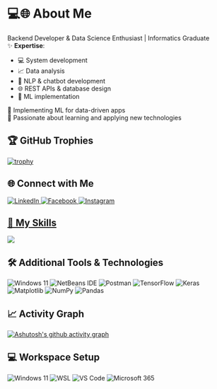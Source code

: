 # 💻🌐 About Me

Backend Developer & Data Science Enthusiast | Informatics Graduate  
✨ **Expertise**:  
- 💻 System development 
- 📈 Data analysis  
- 🤖 NLP & chatbot development  
- 🌐 REST APIs & database design  
- 🤖 ML implementation  

🔭 Implementing ML for data-driven apps    
🚀 Passionate about learning and applying new technologies

## 🏆 GitHub Trophies

[![trophy](https://github-profile-trophy.vercel.app/?username=nursal2404&theme=onedark&row=1)](https://github.com/ryo-ma/github-profile-trophy)

## 🌐 Connect with Me

<a href="https://www.linkedin.com/in/muhadzib-nursaid" target="blank"> ![LinkedIn](https://img.shields.io/badge/linkedin-%230077B5.svg?style=for-the-badge&logo=linkedin&logoColor=white)
<a href="https://www.facebook.com/nursal.gitulo" target="blank"> ![Facebook](https://img.shields.io/badge/Facebook-%231877F2.svg?style=for-the-badge&logo=Facebook&logoColor=white)
<a href="https://www.instagram.com/muhadzib_24/" target="blank"> ![Instagram](https://img.shields.io/badge/Instagram-%23E4405F.svg?style=for-the-badge&logo=Instagram&logoColor=white)

## 🚀 My Skills

<p align="left">
  <a href="https://skillicons.dev">
    <img src="https://skillicons.dev/icons?i=java,mysql,php,laravel,python,git,github,vscode,bootstrap,css,react,go" />
  </a>
</p>

## 🛠️ Additional Tools & Technologies

![Windows 11](https://img.shields.io/badge/Windows%2011-%230079d5.svg?style=for-the-badge&logo=Windows%2011&logoColor=white)
![NetBeans IDE](https://img.shields.io/badge/NetBeansIDE-1B6AC6.svg?style=for-the-badge&logo=apache-netbeans-ide&logoColor=white)
![Postman](https://img.shields.io/badge/Postman-orange?style=for-the-badge&logo=postman&logoColor=white)
![TensorFlow](https://img.shields.io/badge/TensorFlow-FF6F00?style=for-the-badge&logo=tensorflow&logoColor=white)
![Keras](https://img.shields.io/badge/Keras-%23D00000.svg?style=for-the-badge&logo=Keras&logoColor=white)
![Matplotlib](https://img.shields.io/badge/Matplotlib-%23ffffff.svg?style=for-the-badge&logo=Matplotlib&logoColor=black)
![NumPy](https://img.shields.io/badge/numpy-%23013243.svg?style=for-the-badge&logo=numpy&logoColor=white)
![Pandas](https://img.shields.io/badge/pandas-%23150458.svg?style=for-the-badge&logo=pandas&logoColor=white)

## 📈 Activity Graph

[![Ashutosh's github activity graph](https://github-readme-activity-graph.vercel.app/graph?username=nursal2404&theme=github-compact)](https://github.com/ashutosh00710/github-readme-activity-graph)

## 💻 Workspace Setup

![Windows 11](https://img.shields.io/badge/OS-Windows_11-0078D6?style=for-the-badge&logo=windows&logoColor=white)
![WSL](https://img.shields.io/badge/WSL-Ubuntu-E95420?style=for-the-badge&logo=ubuntu&logoColor=white)
![VS Code](https://img.shields.io/badge/Editor-VSCode-007ACC?style=for-the-badge&logo=visual-studio-code&logoColor=white)
![Microsoft 365](https://img.shields.io/badge/Tools-Microsoft_365-D83B01?style=for-the-badge&logo=microsoft-office&logoColor=white)
